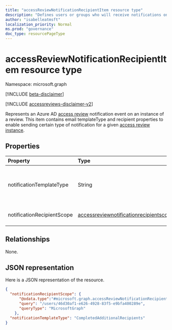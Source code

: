 ```yaml
---
title: "accessReviewNotificationRecipientItem resource type"
description: "Defines users or groups who will receive notifications on access review."
author: "isabelleatmsft"
localization_priority: Normal
ms.prod: "governance"
doc_type: resourcePageType
---
```


# accessReviewNotificationRecipientItem resource type

Namespace: microsoft.graph

[!INCLUDE [beta-disclaimer](../../includes/beta-disclaimer.md)]

[!INCLUDE [accessreviews-disclaimer-v2](../../includes/accessreviews-disclaimer-v2.md)]


Represents an Azure AD [access review](accessreviewsv2-root.md) notification event on an instance of a review. This item contains email templateType and recipient properties to enable sending certain type of notification for a given [access review instance](accessreviewinstance.md).

## Properties

| Property                     | Type     | Description                          |
| :--------------------------- | :------  | :----------                          |
| notificationTemplateType  |String  | Indicates what type of access review email should be sent. Supported template type is `CompletedAdditionalRecipients` which sends a notification to recipient of review completion.|
| notificationRecipientScope |[accessreviewnotificationrecipientscope](../resources/accessreviewnotificationrecipientscope.md)  | Determines who the notification email will be sent to.|

## Relationships
None.


## JSON representation

Here is a JSON representation of the resource.

<!-- {
  "blockType": "resource",
  "keyProperty": "id",
  "@odata.type": "microsoft.graph.accessReviewNotificationRecipientItem",
  "openType": true
}
-->

```json
{
  "notificationRecipientScope": {
      "@odata.type":"#microsoft.graph.accessReviewNotificationRecipientQueryScope",                
      "query": "/users/46d30af1-e626-4928-83f5-e9bfa400289e",
      "queryType": "MicrosoftGraph"
    },
  "notificationTemplateType": "CompletedAdditionalRecipients"
}
```
